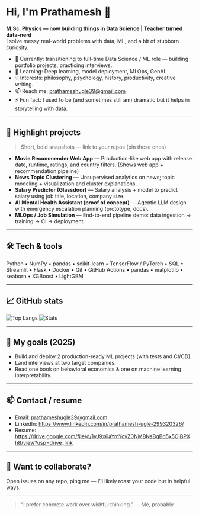 # Hi, I'm Prathamesh 👋
**M.Sc. Physics — now building things in Data Science | Teacher turned data-nerd**  
I solve messy real-world problems with data, ML, and a bit of stubborn curiosity.

- 🔭 Currently: transitioning to full-time Data Science / ML role — building portfolio projects, practicing interviews.
- 🌱 Learning: Deep learning, model deployment, MLOps, GenAI.
- 💡 Interests: philosophy, psychology, history, productivity, creative writing.
- 📫 Reach me: prathameshugle39@gmail.com
- ⚡ Fun fact: I used to be (and sometimes still am) dramatic but it helps in storytelling with data.

---

## 🔭 Highlight projects
> Short, bold snapshots — link to your repos (pin these ones)

- **Movie Recommender Web App** — Production-like web app with release date, runtime, ratings, and country filters. (Shows web app + recommendation pipeline)
- **News Topic Clustering** — Unsupervised analytics on news; topic modeling + visualization and cluster explanations.
- **Salary Predictor (Glassdoor)** — Salary analysis + model to predict salary using job title, location, company size.
- **AI Mental Health Assistant (proof of concept)** — Agentic LLM design with emergency escalation planning (prototype, docs).
- **MLOps / Job Simulation** — End-to-end pipeline demo: data ingestion → training → CI → deployment.

---

## 🛠 Tech & tools
Python • NumPy • pandas • scikit-learn • TensorFlow / PyTorch • SQL • Streamlit • Flask • Docker • Git • GitHub Actions • pandas • matplotlib • seaborn • XGBoost • LightGBM

---

## 📈 GitHub stats
![Top Langs](https://github-readme-stats.vercel.app/api/top-langs/?username=Prathamesh172&layout=compact)
![Stats](https://github-readme-stats.vercel.app/api?username=Prathamesh172&show_icons=true&include_all_commits=true&count_private=true)

---

## 🧭 My goals (2025)
- Build and deploy 2 production-ready ML projects (with tests and CI/CD).
- Land interviews at two target companies.
- Read one book on behavioral economics & one on machine learning interpretability.

---

## 📫 Contact / resume
- Email: prathameshugle39@gmail.com  
- LinkedIn: https://www.linkedin.com/in/prathamesh-ugle-299320326/
- Resume: https://drive.google.com/file/d/1vJ9x6aYmYcvZ0NMBNsBqBd5x5OjBPXh8/view?usp=drive_link


---

## 📌 Want to collaborate?
Open issues on any repo, ping me — I’ll likely roast your code but in helpful ways.

---

> “I prefer concrete work over wishful thinking.” — Me, probably.


